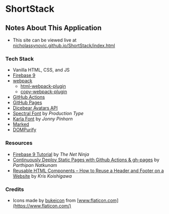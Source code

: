 # ShortStack

## Notes About This Application

- This site can be viewed live at [nicholassynovic.github.io/ShortStack/index.html](https://nicholassynovic.github.io/ShortStack/index.html)

### Tech Stack

- Vanilla HTML, CSS, and JS
- [Firebase 9](https://firebase.google.com/)
- [webpack](https://webpack.js.org)
  - [html-webpack-plugin](https://github.com/jantimon/html-webpack-plugin)
  - [copy-webpack-plugin](https://webpack.js.org/plugins/copy-webpack-plugin/)
- [GitHub Actions](https://github.com/features/actions)
- [GitHub Pages](https://docs.github.com/en/pages/getting-started-with-github-pages/about-github-pages)
- [Dicebear Avatars API](https://avatars.dicebear.com/)
- [Spectral Font](https://fonts.google.com/specimen/Spectral#standard-styles) by *Production Type*
- [Karla Font](https://fonts.google.com/specimen/Karla) by *Jonny Pinhorn*
- [Marked](https://marked.js.org/)
- [DOMPurify](https://cure53.de/purify)

### Resources

- [Firebase 9 Tutorial](https://www.youtube.com/playlist?list=PL4cUxeGkcC9jERUGvbudErNCeSZHWUVlb) by *The Net Ninja*
- [Continuously Deploy Static Pages with Github Actions & gh-pages](https://javascript.plainenglish.io/continuously-deploy-static-pages-with-github-actions-gh-pages-207e4a009d1c) by *Parthipan Natkunam*
- [Reusable HTML Components – How to Reuse a Header and Footer on a Website](https://www.freecodecamp.org/news/reusable-html-components-how-to-reuse-a-header-and-footer-on-a-website/) by *Kris Koishigawa*

### Credits

- Icons made by [bukeicon](https://www.flaticon.com/authors/bukeicon) from [www.flaticon.com](https://www.flaticon.com/)
